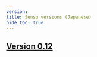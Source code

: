 ```yaml
---
version:
title: Sensu versions (Japanese)
hide_toc: true
---
```


## [Version 0.12](/docs/ja/0.12/)
